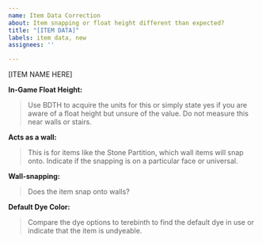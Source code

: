 ```yaml
---
name: Item Data Correction
about: Item snapping or float height different than expected?
title: "[ITEM DATA]"
labels: item data, new
assignees: ''

---
```


 [ITEM NAME HERE]

 
**In-Game Float Height:** 
> Use BDTH to acquire the units for this or simply state yes if you are aware of a float height but unsure of the value. Do not measure this near walls or stairs.

**Acts as a wall:** 
> This is for items like the Stone Partition, which wall items will snap onto. Indicate if the snapping is on a particular face or universal.

**Wall-snapping:**
> Does the item snap onto walls?

**Default Dye Color:**
> Compare the dye options to terebinth to find the default dye in use or indicate that the item is undyeable.

